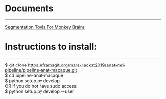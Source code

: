 # Documents
-----------

[Segmentation Tools For Monkey Brains](https://docs.google.com/document/d/11zeyjY46AsLZcf-Y5Q_LjIoE_aYkN8DaLwZIElF2ctE/edit)

# Instructions to install:
--------------------------

$ git clone https://framagit.org/mars-hackat2019/anat-mri-pipeline/pipeline-anat-macaque.git  
$ cd pipeline-anat-macaque  
$ python setup.py develop  
OR if you do not have sudo access:  
$ python setup.py develop --user  
